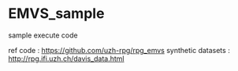 # EMVS_sample
sample execute code

ref code : https://github.com/uzh-rpg/rpg_emvs
synthetic datasets : http://rpg.ifi.uzh.ch/davis_data.html

